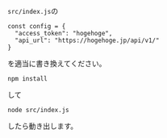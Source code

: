 `src/index.js`の

```
const config = {
  "access_token": "hogehoge",
  "api_url": "https://hogehoge.jp/api/v1/"
}
```
を適当に書き換えてください。

```
npm install
```
して
```
node src/index.js
```
したら動き出します。